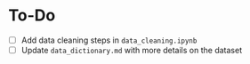 # To-Do
- [ ] Add data cleaning steps in `data_cleaning.ipynb`
- [ ] Update `data_dictionary.md` with more details on the dataset
